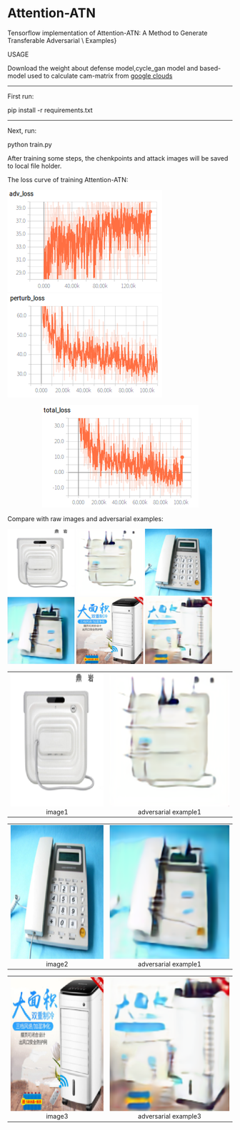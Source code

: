 Attention-ATN
======
Tensorflow implementation of Attention-ATN: A Method to Generate Transferable Adversarial \\
Examples}

USAGE

Download the weight about defense model,cycle_gan model and based-model used to calculate cam-matrix from
[google clouds](https://drive.google.com/open?id=1bhQ43GSrG2JkiLgh4QedYPPrhgJd6rzG "x")

------
First run:

pip install -r requirements.txt

------
Next, run:

python train.py

After training some steps, the chenkpoints and attack images will be saved to local file holder.

The loss curve of training Attention-ATN:

![adv_loss.png](adv_loss.png "image1")
![perturb_loss.png](perturb_loss.png "image2")
<div align=center><img src="total_loss.png"/></div>

Compare with raw images and adversarial examples:

<img width="150" height="150" src="cam_image/image1.png"/>
<img width="150" height="150" src="cam_image/1.png"/>
<img width="150" height="150" src="cam_image/image2.png"/>
<img width="150" height="150" src="cam_image/2.png"/>
<img width="150" height="150" src="cam_image/image4.png"/>
<img width="150" height="150" src="cam_image/3.png"/>

<table>
    <tr>
        <td ><center><img width="300" height="300" src="cam_image/image1.png" >image1 </center></td>
        <td ><center><img width="300" height="300" src="cam_image/1.png"  >adversarial example1 </center></td>
    </tr>
</table>

<table>
    <tr>
        <td><center><img width="300" height="300" src="cam_image/image2.png"  >image2 </center></td>
        <td ><center><img width="300" height="300" src="cam_image/2.png"  >adversarial example1 </center> </td>
    </tr>
</table>

<table>
    <tr>
        <td><center><img width="300" height="300" src="cam_image/image4.png"   >image3 </center></td>
        <td><center><img width="300" height="300" src="cam_image/3.png"  >adversarial example3 </center></td>
    </tr>

</table>



